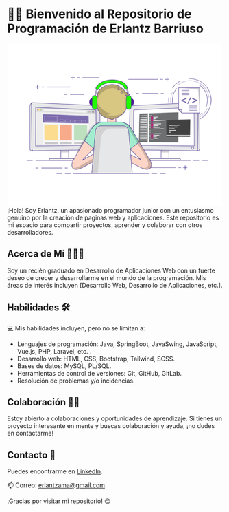 # 🖐🏻 Bienvenido al Repositorio de Programación de Erlantz Barriuso

<div align="center">

<img src="img/programming.gif" alt="programming" width="500px" />

</div>
¡Hola! Soy Erlantz, un apasionado programador junior con un entusiasmo genuino por la creación de paginas web y aplicaciones. Este repositorio es mi espacio para compartir proyectos, aprender y colaborar con otros desarrolladores.

## Acerca de Mí 🙋🏻‍♂️

Soy un recién graduado en Desarrollo de Aplicaciones Web con un fuerte deseo de crecer y desarrollarme en el mundo de la programación. Mis áreas de interés incluyen [Desarrollo Web, Desarrollo de Aplicaciones, etc.].


## Habilidades 🛠

💻 Mis habilidades incluyen, pero no se limitan a:
 
- Lenguajes de programación: Java, SpringBoot, JavaSwing, JavaScript, Vue.js, PHP, Laravel, etc. .
- Desarrollo web: HTML, CSS, Bootstrap, Tailwind, SCSS.
- Bases de datos: MySQL, PL/SQL.
- Herramientas de control de versiones: Git, GitHub, GitLab.
- Resolución de problemas y/o incidencias.

## Colaboración 🤝🏻

Estoy abierto a colaboraciones y oportunidades de aprendizaje. Si tienes un proyecto interesante en mente y buscas colaboración y ayuda, ¡no dudes en contactarme!

## Contacto 📲

Puedes encontrarme en [LinkedIn](https://www.linkedin.com/in/erlantz-barriuso/).

📫 Correo: erlantzama@gmail.com.

¡Gracias por visitar mi repositorio! 😊


